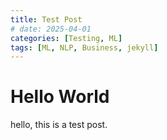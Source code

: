 ```yaml
---
title: Test Post
# date: 2025-04-01
categories: [Testing, ML]
tags: [ML, NLP, Business, jekyll]
---
```


# Hello World

hello, this is a test post.